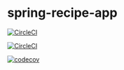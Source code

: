 # spring-recipe-app
[![CircleCI](https://circleci.com/gh/bergony/spring-recipe-app.svg?style=svg)](https://circleci.com/gh/bergony/spring-recipe-app)

[![CircleCI](https://circleci.com/gh/bergony/spring-recipe-app/tree/spring-recipe-app.svg?style=svg)](https://circleci.com/gh/bergony/spring-recipe-app/tree/teesloane-patch-5)

[![codecov](https://codecov.io/gh/bergony/spring-recipe-app/branch/main/graph/badge.svg?token=25Y3HVW5FR)](https://codecov.io/gh/bergony/spring-recipe-app)
